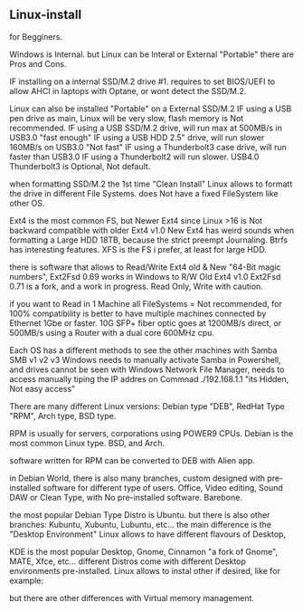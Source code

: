 ## Linux-install

for Begginers.

Windows is Internal.
but Linux can be Interal or External "Portable"
there are Pros and Cons.

IF installing on a internal SSD/M.2 drive
#1. requires to set BIOS/UEFI to allow AHCI in laptops with Optane,
or wont detect the SSD/M.2.

Linux can also be installed "Portable" on a External SSD/M.2
IF using a USB pen drive as main, Linux will be very slow, flash memory is Not recommended.
IF using a USB SSD/M.2 drive, will run max at 500MB/s in USB3.0 "fast enough"
IF using a USB HDD 2.5" drive, will run slower 160MB/s on USB3.0 "Not fast"
IF using a Thunderbolt3 case drive, will run faster than USB3.0
IF using a Thunderbolt2 will run slower.
USB4.0 Thunderbolt3 is Optional, Not default.

when formatting SSD/M.2 the 1st time "Clean Install"
Linux allows to formatt the drive in different File Systems.
does Not have a fixed FileSystem like other OS.

Ext4 is the most common FS, but Newer Ext4 since Linux >16 is Not backward compatible with older Ext4 v1.0
New Ext4 has weird sounds when formatting a Large HDD 18TB, because the strict preempt Journaling.
Btrfs has interesting features.
XFS is the FS i prefer, at least for large HDD.

there is software that allows to Read/Write Ext4 old & New "64-Bit magic numbers",
Ext2Fsd 0.69 works in Windows to R/W Old Ext4 v1.0
Ext2Fsd 0.71 is a fork, and a work in progress. Read Only, Write with caution.

if you want to Read in 1 Machine all FileSystems = Not recommended,
for 100% compatibility is better to have multiple machines connected by Ethernet 1Gbe or faster.
10G SFP+ fiber optic goes at 1200MB/s direct, or 500MB/s using a Router with a dual core 600MHz cpu.

Each OS has a different methods to see the other machines with Samba SMB v1 v2 v3
Windows needs to manually activate Samba in Powershell,
and drives cannot be seen with Windows Network File Manager,
needs to access manually tiping the IP addres on Commnad ./192.168.1.1
"its Hidden, Not easy access"

There are many different Linux versions:
Debian type "DEB", RedHat Type "RPM", Arch type, BSD type.

RPM is usually for servers, corporations using POWER9 CPUs.
Debian is the most common Linux type.
BSD, and Arch.

software written for RPM can be converted to DEB with Alien app.

in Debian World, there is also many branches,
custom designed with pre-installed software for different type of users.
Office, Video editing, Sound DAW or Clean Type, with No pre-installed software.
Barebone.

the most popular Debian Type Distro is Ubuntu.
but there is also other branches: Kubuntu, Xubuntu, Lubuntu, etc...
the main difference is the "Desktop Environment"
Linux allows to have different flavours of Desktop,
 
KDE is the most popular Desktop, Gnome, Cinnamon "a fork of Gnome", MATE, Xfce, etc...
different Distros come with different Desktop environments pre-installed.
Linux allows to instal other if desired, like for example:


but there are other differences with Virtual memory management.

